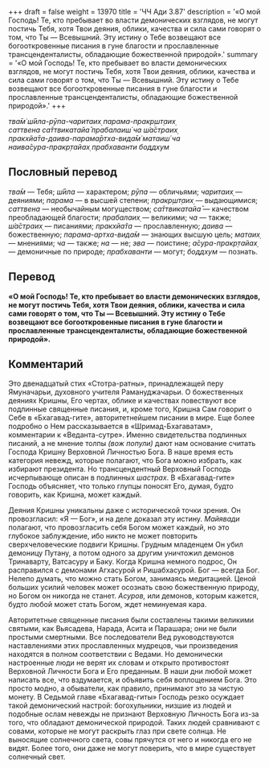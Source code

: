+++
draft = false
weight = 13970
title = 'ЧЧ Ади 3.87'
description = '«О мой Господь! Те, кто пребывает во власти демонических взглядов, не могут постичь Тебя, хотя Твои деяния, облики, качества и сила сами говорят о том, что Ты — Всевышний. Эту истину о Тебе возвещают все богооткровенные писания в гуне благости и прославленные трансценденталисты, обладающие божественной природой».'
summary = '«О мой Господь! Те, кто пребывает во власти демонических взглядов, не могут постичь Тебя, хотя Твои деяния, облики, качества и сила сами говорят о том, что Ты — Всевышний. Эту истину о Тебе возвещают все богооткровенные писания в гуне благости и прославленные трансценденталисты, обладающие божественной природой».'
+++

_тва̄м̇ ш́ӣла-рӯпа-чаритаих̣ парама-пракр̣шт̣аих̣  
саттвена са̄ттвикатайа̄ прабалаиш́ ча ш́а̄страих̣  
пракхйа̄та-даива-парама̄ртха-вида̄м̇ матаиш́ ча  
наива̄сура-пракр̣тайах̣ прабхаванти боддхум_

## Пословный перевод

_тва̄м_ — Тебя; _ш́ӣла_ — характером; _рӯпа_ — обличьями; _чаритаих̣_ — деяниями; _парама_ — в высшей степени; _пракр̣шт̣аих̣_ — выдающимися; _саттвена_ — необычайным могуществом; _са̄ттвикатайа̄_ — качеством преобладающей благости; _прабалаих̣_ — великими; _ча_ — также; _ш́а̄страих̣_ — писаниями; _пракхйа̄та_ — прославленную; _даива_ — божественную; _парама_\-_артха_\-_вида̄м_ — знающих высшую цель; _матаих̣_ — мнениями; _ча_ — также; _на_ — не; _эва_ — поистине; _а̄сура_\-_пракр̣тайах̣_ — демоничные по природе; _прабхаванти_ — могут; _боддхум_ — познать.

## Перевод

**«О мой Господь! Те, кто пребывает во власти демонических взглядов, не могут постичь Тебя, хотя Твои деяния, облики, качества и сила сами говорят о том, что Ты — Всевышний. Эту истину о Тебе возвещают все богооткровенные писания в гуне благости и прославленные трансценденталисты, обладающие божественной природой».**

## Комментарий

Это двенадцатый стих «Стотра-ратны», принадлежащей перу Ямуначарьи, духовного учителя Рамануджачарьи. О божественных деяниях Кришны, Его чертах, облике и качествах повествуют все подлинные священные писания, и, кроме того, Кришна Сам говорит о Себе в «Бхагавад-гите», авторитетнейшем писании в мире. Еще более подробно о Нем рассказывается в «Шримад-Бхагаватам», комментарии к «Веданта-сутре». Именно свидетельства подлинных писаний, а не мнение толпы _(вож попули)_ дают нам основание считать Господа Кришну Верховной Личностью Бога. В наше время есть категория невежд, которые полагают, что Бога можно избрать, как избирают президента. Но трансцендентный Верховный Господь исчерпывающе описан в подлинных _шастрах_. В «Бхагавад-гите» Господь объясняет, что только глупцы поносят Его, думая, будто говорить, как Кришна, может каждый.

Деяния Кришны уникальны даже с исторической точки зрения. Он провозгласил: «Я — Бог», и на деле доказал эту истину. _Майявади_ полагают, что провозгласить себя Богом может каждый, но это глубокое заблуждение, ибо никто не может повторить сверхчеловеческие подвиги Кришны. Грудным младенцем Он убил демоницу Путану, а потом одного за другим уничтожил демонов Тринаварту, Ватсасуру и Баку. Когда Кришна немного подрос, Он расправился с демонами Агхасурой и Ришабхасурой. Бог — всегда Бог. Нелепо думать, что можно стать Богом, занимаясь медитацией. Ценой больших усилий человек может осознать свою божественную природу, но Богом он никогда не станет. _Асуров,_ или демонов, которым кажется, будто любой может стать Богом, ждет неминуемая кара.

Авторитетные священные писания были составлены такими великими святыми, как Вьясадева, Нарада, Асита и Парашара; они не были простыми смертными. Все последователи Вед руководствуются наставлениями этих прославленных мудрецов, чьи произведения находятся в полном соответствии с Ведами. Но демонически настроенные люди не верят их словам и открыто противостоят Верховной Личности Бога и Его преданным. В наши дни любой может написать все, что вздумается, и объявить себя воплощением Бога. Это просто модно, а обыватели, как правило, принимают это за чистую монету. В Седьмой главе «Бхагавад-гиты» Господь резко осуждает такой демонический настрой: богохульники, низшие из людей и подобные ослам невежды не признают Верховную Личность Бога из-за того, что обладают демонической природой. Таких людей сравнивают с совами, которые не могут раскрыть глаз при свете солнца. Не выносящие солнечного света, совы прячутся от него и никогда его не видят. Более того, они даже не могут поверить, что в мире существует солнечный свет.
